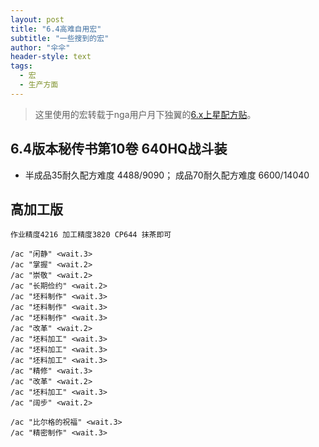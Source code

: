 ```yaml
---
layout: post
title: "6.4高难自用宏"
subtitle: "一些搜到的宏"
author: "伞伞"
header-style: text
tags: 
  - 宏
  - 生产方面
---
```


> 这里使用的宏转载于nga用户月下独翼的[6.x上星配方贴](https://nga.178.com/read.php?pid=578949612)。

6.4版本秘传书第10卷 640HQ战斗装
------------------

* 半成品35耐久配方难度 4488/9090； 成品70耐久配方难度 6600/14040


高加工版
-------

~~~~~~
作业精度4216 加工精度3820 CP644 抹茶即可

/ac "闲静" <wait.3>
/ac "掌握" <wait.2>
/ac "崇敬" <wait.2>
/ac "长期俭约" <wait.2>
/ac "坯料制作" <wait.3>
/ac "坯料制作" <wait.3>
/ac "坯料制作" <wait.3>
/ac "改革" <wait.2>
/ac "坯料加工" <wait.3>
/ac "坯料加工" <wait.3>
/ac "坯料加工" <wait.3>
/ac "精修" <wait.3>
/ac "改革" <wait.2>
/ac "坯料加工" <wait.3>
/ac "阔步" <wait.2>

/ac "比尔格的祝福" <wait.3>
/ac "精密制作" <wait.3>
~~~~~~~


